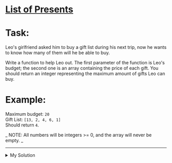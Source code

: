 # [List of Presents](https://www.codewars.com/kata/5a84d485742ba347b90006b7)

# Task:

Leo's girlfriend asked him to buy a gift list during his next trip, now he wants to know how many of them will he be able to buy.

Write a function to help Leo out. The first parameter of the function is Leo's budget; the second one is an array containing the price of each gift. You should return an integer representing the maximum amount of gifts Leo can buy.

# Example:

Maximum budget: `20`  
Gift List: `[13, 2, 4, 6, 1]`  
Should return `4`.

\_ NOTE: All numbers will be integers >= 0, and the array will never be empty. \_

---

<details><summary>My Solution</summary>

```js
function howManyGifts(maxBudget, gifts) {
  const sortedGifts = gifts.sort((a, b) => a - b)
  let [remainingBudget, count] = [maxBudget, 0]
  for (let i = 0; i < sortedGifts.length; i++) {
    remainingBudget = remainingBudget - sortedGifts[i]
    if (remainingBudget >= 0) count++
  }

  return count
}
```

</details>
